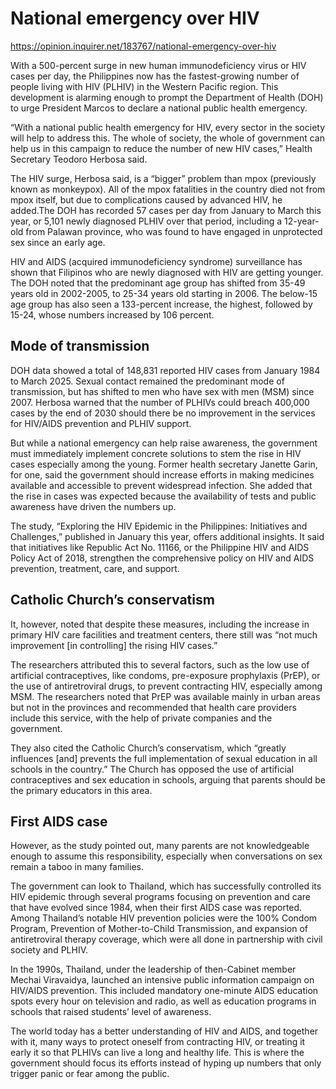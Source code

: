 # National emergency over HIV

https://opinion.inquirer.net/183767/national-emergency-over-hiv



With a 500-percent surge in new human immunodeficiency virus or HIV cases per day, the Philippines now has the fastest-growing number of people living with HIV (PLHIV) in the Western Pacific region. This development is alarming enough to prompt the Department of Health (DOH) to urge President Marcos to declare a national public health emergency.

“With a national public health emergency for HIV, every sector in the society will help to address this. The whole of society, the whole of government can help us in this campaign to reduce the number of new HIV cases,” Health Secretary Teodoro Herbosa said.

The HIV surge, Herbosa said, is a “bigger” problem than mpox (previously known as monkeypox). All of the mpox fatalities in the country died not from mpox itself, but due to complications caused by advanced HIV, he added.The DOH has recorded 57 cases per day from January to March this year, or 5,101 newly diagnosed PLHIV over that period, including a 12-year-old from Palawan province, who was found to have engaged in unprotected sex since an early age.

HIV and AIDS (acquired immunodeficiency syndrome) surveillance has shown that Filipinos who are newly diagnosed with HIV are getting younger. The DOH noted that the predominant age group has shifted from 35-49 years old in 2002-2005, to 25-34 years old starting in 2006. The below-15 age group has also seen a 133-percent increase, the highest, followed by 15-24, whose numbers increased by 106 percent.



##  Mode of transmission



DOH data showed a total of 148,831 reported HIV cases from January 1984 to March 2025. Sexual contact remained the predominant mode of transmission, but has shifted to men who have sex with men (MSM) since 2007. Herbosa warned that the number of PLHIVs could breach 400,000 cases by the end of 2030 should there be no improvement in the services for HIV/AIDS prevention and PLHIV support.

But while a national emergency can help raise awareness, the government must immediately implement concrete solutions to stem the rise in HIV cases especially among the young. Former health secretary Janette Garin, for one, said the government should increase efforts in making medicines available and accessible to prevent widespread infection. She added that the rise in cases was expected because the availability of tests and public awareness have driven the numbers up.

The study, “Exploring the HIV Epidemic in the Philippines: Initiatives and Challenges,” published in January this year, offers additional insights. It said that initiatives like Republic Act No. 11166, or the Philippine HIV and AIDS Policy Act of 2018, strengthen the comprehensive policy on HIV and AIDS prevention, treatment, care, and support.



##  Catholic Church’s conservatism



It, however, noted that despite these measures, including the increase in primary HIV care facilities and treatment centers, there still was “not much improvement [in controlling] the rising HIV cases.”

The researchers attributed this to several factors, such as the low use of artificial contraceptives, like condoms, pre-exposure prophylaxis (PrEP), or the use of antiretroviral drugs, to prevent contracting HIV, especially among MSM. The researchers noted that PrEP was available mainly in urban areas but not in the provinces and recommended that health care providers include this service, with the help of private companies and the government.

They also cited the Catholic Church’s conservatism, which “greatly influences [and] prevents the full implementation of sexual education in all schools in the country.” The Church has opposed the use of artificial contraceptives and sex education in schools, arguing that parents should be the primary educators in this area.



##  First AIDS case



However, as the study pointed out, many parents are not knowledgeable enough to assume this responsibility, especially when conversations on sex remain a taboo in many families.

The government can look to Thailand, which has successfully controlled its HIV epidemic through several programs focusing on prevention and care that have evolved since 1984, when their first AIDS case was reported. Among Thailand’s notable HIV prevention policies were the 100% Condom Program, Prevention of Mother-to-Child Transmission, and expansion of antiretroviral therapy coverage, which were all done in partnership with civil society and PLHIV.

In the 1990s, Thailand, under the leadership of then-Cabinet member Mechai Viravaidya, launched an intensive public information campaign on HIV/AIDS prevention. This included mandatory one-minute AIDS education spots every hour on television and radio, as well as education programs in schools that raised students’ level of awareness.

The world today has a better understanding of HIV and AIDS, and together with it, many ways to protect oneself from contracting HIV, or treating it early it so that PLHIVs can live a long and healthy life. This is where the government should focus its efforts instead of hyping up numbers that only trigger panic or fear among the public.